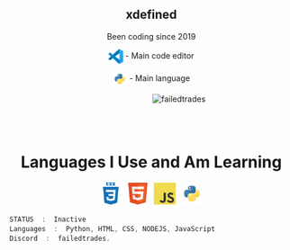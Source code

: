 <div id="header" align="center">
<h2>xdefined</h2>

Been coding since 2019<br>

<img align="center" alt="Visual Studio Code" width="26px" src="https://raw.githubusercontent.com/github/explore/80688e429a7d4ef2fca1e82350fe8e3517d3494d/topics/visual-studio-code/visual-studio-code.png" /> - Main code editor

<img align="center" alt="Python" width="26px" src="https://raw.githubusercontent.com/github/explore/80688e429a7d4ef2fca1e82350fe8e3517d3494d/topics/python/python.png"/> - Main language

<p>&nbsp;<img align="center" style="position:absolute"src="https://github-readme-stats.vercel.app/api?username=DesyncT&show_icons=true&locale=en&theme=chartreuse-light" alt="failedtrades">

<br>

<img src="https://komarev.com/ghpvc/?username=DesyncT&style=flat-square&color=blue" alt=""/>

</div>
<br>

<div align="center">
    <h1>Languages I Use and Am Learning</h1>
    <img src="https://github.com/devicons/devicon/blob/master/icons/css3/css3-plain-wordmark.svg" title="CSS3" alt="CSS" width="40" height="40"/>&nbsp;
    <img src="https://github.com/devicons/devicon/blob/master/icons/html5/html5-original.svg" title="HTML5" alt="HTML" width="40" height="40"/>&nbsp;
    <img src="https://github.com/devicons/devicon/blob/master/icons/javascript/javascript-original.svg" title="JavaScript" alt="JavaScript" width="40" height="40"/>&nbsp;
    <img src="https://raw.githubusercontent.com/github/explore/80688e429a7d4ef2fca1e82350fe8e3517d3494d/topics/python/python.png" title="Python" alt="Python" width="40" height="40"/>
</div>

```csharp
STATUS  :  Inactive
Languages  :  Python, HTML, CSS, NODEJS, JavaScript
Discord  :  failedtrades.
```
